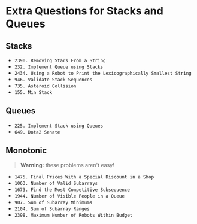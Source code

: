 # Extra Questions for Stacks and Queues

## Stacks

- `2390. Removing Stars From a String`
- `232. Implement Queue using Stacks`
- `2434. Using a Robot to Print the Lexicographically Smallest String`
- `946. Validate Stack Sequences`
- `735. Asteroid Collision`
- `155. Min Stack`

## Queues

- `225. Implement Stack using Queues`
- `649. Dota2 Senate`

## Monotonic

> **Warning:** these problems aren't easy!

- `1475. Final Prices With a Special Discount in a Shop`
- `1063. Number of Valid Subarrays`
- `1673. Find the Most Competitive Subsequence`
- `1944. Number of Visible People in a Queue`
- `907. Sum of Subarray Minimums`
- `2104. Sum of Subarray Ranges`
- `2398. Maximum Number of Robots Within Budget`
